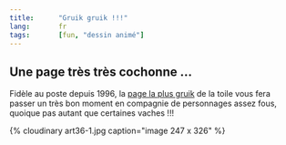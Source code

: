```yaml
---
title:      "Gruik gruik !!!"
lang:       fr
tags:       [fun, "dessin animé"]
---
```



## Une page très très cochonne ...

Fidèle au poste depuis 1996, la [page la plus gruik](http://www.pinkpigpage.com/) de la toile vous fera passer un très bon moment en compagnie de personnages assez fous, quoique pas autant que certaines vaches !!!

{% cloudinary art36-1.jpg caption="image 247 x 326" %}
